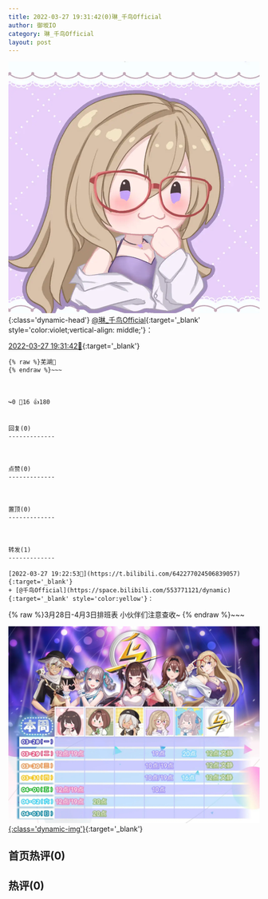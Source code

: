 ```yaml
---
title: 2022-03-27 19:31:42(0)琳_千鸟Official
author: 御坂IO
category: 琳_千鸟Official
layout: post
---
```


![img](/images/c0a88f85ebd0d056f37b114e0748e69556c8b488.jpg){:class='dynamic-head'}
[@琳_千鸟Official](https://space.bilibili.com/1620923329/dynamic){:target='_blank' style='color:violet;vertical-align: middle;'}：

[2022-03-27 19:31:42🔗](https://t.bilibili.com/642279296546635784){:target='_blank'}

~~~
{% raw %}芜湖🛫️
{% endraw %}~~~



↪️0 💬16 👍180


回复(0)
-------------



点赞(0)
-------------



置顶(0)
-------------



转发(1)
-------------

[2022-03-27 19:22:53🔗](https://t.bilibili.com/642277024506839057){:target='_blank'}
+ [@千鸟Official](https://space.bilibili.com/553771121/dynamic){:target='_blank' style='color:yellow'}：
~~~
{% raw %}3月28日-4月3日排班表
小伙伴们注意查收~
{% endraw %}~~~


[![img](/images/16a9342afa9076e8e41b695eda413a03f90fb293.jpg){:class='dynamic-img'}](/images/16a9342afa9076e8e41b695eda413a03f90fb293.jpg){:target='_blank'}




首页热评(0)
-------------



热评(0)
-------------



